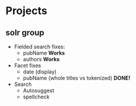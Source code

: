 # Projects

## solr group

- Fielded search fixes:
    - pubName __Works__
    - authors __Works__
- Facet fixes
    - date (display)
    - pubName (whole titles vs tokenized) __DONE!__
- Search
    - Autosuggest
    - spellcheck

